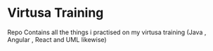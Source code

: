 # Virtusa Training
 Repo Contains all the things i practised on my virtusa training (Java , Angular , React and UML likewise)
